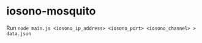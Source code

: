 # iosono-mosquito

Run `node main.js <iosono_ip_address> <iosono_port> <iosono_channel> > data.json`
